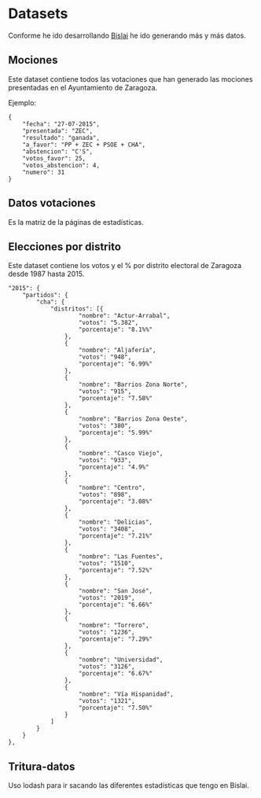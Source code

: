 # Datasets

Conforme he ido desarrollando [Bislai](http://bislai.co) he ido generando más y más datos. 

## Mociones

Este dataset contiene todos las votaciones que han generado las mociones presentadas en el Ayuntamiento de Zaragoza.

Ejemplo:

```
{
    "fecha": "27-07-2015",
    "presentada": "ZEC",
    "resultado": "ganada",
    "a_favor": "PP + ZEC + PSOE + CHA",
    "abstencion": "C'S",
    "votos_favor": 25,
    "votos_abstencion": 4,
    "numero": 31
}
```

## Datos votaciones

Es la matriz de la páginas de estadísticas.

## Elecciones por distrito

Este dataset contiene los votos y el % por distrito electoral de Zaragoza desde 1987 hasta 2015.

```
"2015": {
    "partidos": {
        "cha": {
            "distritos": [{
                    "nombre": "Actur-Arrabal",
                    "votos": "5.382",
                    "porcentaje": "8.1%%"
                },
                {
                    "nombre": "Aljafería",
                    "votos": "948",
                    "porcentaje": "6.99%"
                },
                {
                    "nombre": "Barrios Zona Norte",
                    "votos": "915",
                    "porcentaje": "7.58%"
                },
                {
                    "nombre": "Barrios Zona Oeste",
                    "votos": "380",
                    "porcentaje": "5.99%"
                },
                {
                    "nombre": "Casco Viejo",
                    "votos": "933",
                    "porcentaje": "4.9%"
                },
                {
                    "nombre": "Centro",
                    "votos": "898",
                    "porcentaje": "3.08%"
                },
                {
                    "nombre": "Delicias",
                    "votos": "3408",
                    "porcentaje": "7.21%"
                },
                {
                    "nombre": "Las Fuentes",
                    "votos": "1510",
                    "porcentaje": "7.52%"
                },
                {
                    "nombre": "San José",
                    "votos": "2019",
                    "porcentaje": "6.66%"
                },
                {
                    "nombre": "Torrero",
                    "votos": "1236",
                    "porcentaje": "7.29%"
                },
                {
                    "nombre": "Universidad",
                    "votos": "3126",
                    "porcentaje": "6.67%"
                },
                {
                    "nombre": "Vía Hispanidad",
                    "votos": "1321",
                    "porcentaje": "7.50%"
                }
            ]
        }
    }
},
```

## Tritura-datos

Uso lodash para ir sacando las diferentes estadísticas que tengo en Bislai.
